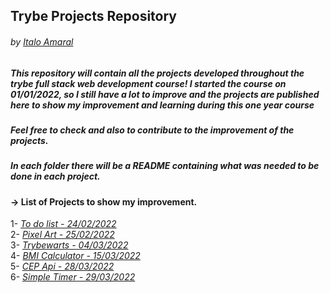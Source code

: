 ## Trybe Projects Repository
###### by _[Italo Amaral](https://www.linkedin.com/in/italo-rockenbach-594082132/)_

##

##### This repository will contain all the projects developed throughout the trybe full stack web development course! I started the course on 01/01/2022, so I still have a lot to improve and the projects are published here to show my improvement and learning during this one year course

##### Feel free to check and also to contribute to the improvement of the projects.

##### In each folder there will be a README containing what was needed to be done in each project.

####  -> List of Projects to show my improvement.

1- _[To do list - 24/02/2022](https://github.com/ItaloRAmaral/Trybe-Projects/tree/master/To-Do-List-Project)_ <br>
2- _[Pixel Art -  25/02/2022](https://github.com/ItaloRAmaral/Trybe-Projects/tree/master/Pixel-Art-Project)_<br>
3- _[Trybewarts - 04/03/2022](https://github.com/ItaloRAmaral/Trybe-Projects/tree/master/Trybewarts-Project)_ <br>
4- _[BMI Calculator - 15/03/2022](https://github.com/ItaloRAmaral/Trybe-Projects/tree/master/BMI-Calculator)_<br>
5- _[CEP Api - 28/03/2022](https://github.com/ItaloRAmaral/Trybe-Projects/tree/master/CEP-Api)_<br>
6- _[Simple Timer - 29/03/2022]()_<br>

## 